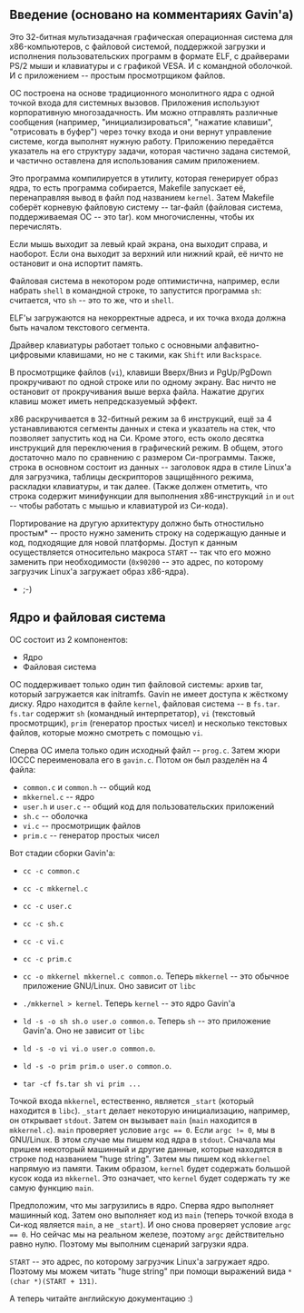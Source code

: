 Введение (основано на комментариях Gavin'а)
-------------------------------------------
Это 32-битная мультизадачная графическая операционная система для x86-компьютеров,
с файловой системой, поддержкой загрузки и исполнения пользовательских программ
в формате ELF, с драйверами PS/2 мыши и клавиатуры и с графикой VESA. И с командной
оболочкой. И с приложением -- простым просмотрщиком файлов.

ОС построена на основе традиционного монолитного ядра с одной точкой входа для
системных вызовов. Приложения используют корпоративную многозадачность. Им можно
отправлять различные сообщения (например, "инициализироваться", "нажатие клавиши",
"отрисовать в буфер") через точку входа и они вернут управление системе, когда
выполнят нужную работу. Приложению передаётся указатель на его структуру задачи,
которая частично задана системой, и частично оставлена для использования самим
приложением.

Это программа компилируется в утилиту, которая генерирует образ ядра, то есть программа собирается,
Makefile запускает её, перенаправляя вывод в файл под названием `kernel`.
Затем Makefile соберёт корневую файловую систему -- tar-файл (файловая система, поддерживаемая ОС -- это tar).
ком многочисленны, чтобы их перечислять.

Если мышь выходит за левый край экрана, она выходит справа, и наоборот.
Если она выходит за верхний или нижний край, её ничто не остановит и она испортит память.

Файловая система в некотором роде оптимистична, например, если набрать `shell` в
командной строке, то запустится программа `sh`: считается, что `sh` -- это то же,
что и `shell`.

ELF'ы загружаются на некорректные адреса, и их точка входа должна быть началом текстового
сегмента.

Драйвер клавиатуры работает только с основными алфавитно-цифровыми клавишами,
но не с такими, как `Shift` или `Backspace`.

В просмотрщике файлов (`vi`), клавиши Вверх/Вниз и PgUp/PgDown прокручивают по одной
строке или по одному экрану. Вас ничто не остановит от прокручивания выше верха файла. Нажатие других клавиш
может иметь непредсказуемый эффект.

x86 раскручивается в 32-битный режим за 6 инструкций, ещё за 4 устанавливаются сегменты
данных и стека и указатель на стек, что позволяет запустить код на Си. Кроме этого,
есть около десятка инструкций для переключения в графический режим. В общем, этого
достаточно мало по сравнению с размером Си-программы. Также, строка в основном
состоит из данных -- заголовок ядра в стиле Linux'а для загрузчика, таблицы дескрипторов
защищённого режима, раскладки клавиатуры, и так далее.
(Также должен отметить, что строка содержит минифункции для выполнения x86-инструкций
`in` и `out` -- чтобы работать с мышью и клавиатурой из Си-кода).

Портирование на другую архитектуру должно быть отностильно простым* -- просто нужно
заменить строку на содержащую данные и код, подходящие для новой платформы.
Доступ к данным осуществляется относительно макроса `START` -- так что его можно заменить
при необходимости (`0x90200` -- это адрес, по которому загрузчик Linux'а загружает
образ x86-ядра).

* ;-)


Ядро и файловая система
-----------------------
ОС состоит из 2 компонентов:

* Ядро
* Файловая система

ОС поддерживает только один тип файловой системы: архив tar, который загружается как initramfs. Gavin не имеет доступа к жёсткому диску.
Ядро находится в файле `kernel`, файловая система -- в `fs.tar`. `fs.tar` содержит `sh` (командный интерпретатор), `vi` (текстовый просмотрщик), `prim` (генератор простых чисел) и несколько текстовых файлов, которые можно смотреть с помощью `vi`.

Сперва ОС имела только один исходный файл -- `prog.c`. Затем жюри IOCCC переименовала его в `gavin.c`. Потом он был разделён на 4 файла:

* `common.c` и `common.h` -- общий код
* `mkkernel.c` -- ядро
* `user.h` и `user.c` -- общий код для пользовательских приложений
* `sh.c` -- оболочка
* `vi.c` -- просмотрищик файлов
* `prim.c` -- генератор простых чисел

Вот стадии сборки Gavin'а:

* `cc -c common.c`
* `cc -c mkkernel.c`
* `cc -c user.c`
* `cc -c sh.c`
* `cc -c vi.c`
* `cc -c prim.c`

* `cc -o mkkernel mkkernel.c common.o`. Теперь `mkkernel` -- это обычное приложение GNU/Linux. Оно зависит от `libc`
* `./mkkernel > kernel`. Теперь `kernel` -- это ядро Gavin'а
* `ld -s -o sh sh.o user.o common.o`. Теперь `sh` -- это приложение Gavin'а. Оно не зависит от `libc`
* `ld -s -o vi vi.o user.o common.o`.
* `ld -s -o prim prim.o user.o common.o`.
* `tar -cf fs.tar sh vi prim ...`

Точкой входа `mkkernel`, естественно, является `_start` (который находится в `libc`). `_start` делает некоторую инициализацию, например, он открывает `stdout`. Затем он вызывает `main` (`main` находится в `mkkernel.c`).
`main` проверяет условие `argc == 0`. Если `argc != 0`, мы в GNU/Linux. В этом случае мы пишем код ядра в `stdout`. Сначала мы пришем некоторый машинный и другие данные, которые находятся в строке под названием "huge string". Затем мы пишем код `mkkernel` напрямую из памяти. Таким образом, `kernel` будет содержать большой кусок кода из `mkkernel`. Это означает, что `kernel` будет содержать ту же самую функцию `main`.

Предположим, что мы загрузились в ядро. Сперва ядро выполняет машинный код. Затем оно выполняет код из `main` (теперь точкой входа в Си-код является `main`, а не `_start`). И оно снова проверяет условие `argc == 0`. Но сейчас мы на реальном железе, поэтому `argc` действительно равно нулю. Поэтому мы выполним сценарий загрузки ядра.

`START` -- это адрес, по которому загрузчик Linux'а загружает ядро. Поэтому мы можем читать "huge string" при помощи выражений вида `*(char *)(START + 131)`.


А теперь читайте английскую документацию :)
